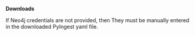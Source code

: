 **Downloads**

 If Neo4j credentials are not provided, then They must be manually entered in the downloaded PyIngest yaml file.